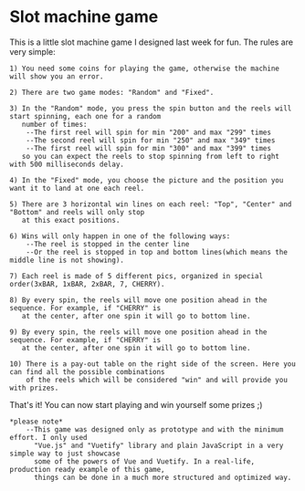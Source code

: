 # Slot machine game

This is a little slot machine game I designed last week for fun. The rules are very simple:

    1) You need some coins for playing the game, otherwise the machine will show you an error.

    2) There are two game modes: "Random" and "Fixed".

    3) In the "Random" mode, you press the spin button and the reels will start spinning, each one for a random
       number of times:
        --The first reel will spin for min "200" and max "299" times
        --The second reel will spin for min "250" and max "349" times
        --The first reel will spin for min "300" and max "399" times
       so you can expect the reels to stop spinning from left to right with 500 milliseconds delay.

    4) In the "Fixed" mode, you choose the picture and the position you want it to land at one each reel.

    5) There are 3 horizontal win lines on each reel: "Top", "Center" and "Bottom" and reels will only stop
       at this exact positions.

    6) Wins will only happen in one of the following ways:
        --The reel is stopped in the center line
        --Or the reel is stopped in top and bottom lines(which means the middle line is not showing).

    7) Each reel is made of 5 different pics, organized in special order(3xBAR, 1xBAR, 2xBAR, 7, CHERRY).

    8) By every spin, the reels will move one position ahead in the sequence. For example, if "CHERRY" is
       at the center, after one spin it will go to bottom line.

    9) By every spin, the reels will move one position ahead in the sequence. For example, if "CHERRY" is
       at the center, after one spin it will go to bottom line.

    10) There is a pay-out table on the right side of the screen. Here you can find all the possible combinations
        of the reels which will be considered "win" and will provide you with prizes.

That's it! You can now start playing and win yourself some prizes ;)

    *please note*
        --This game was designed only as prototype and with the minimum effort. I only used
          "Vue.js" and "Vuetify" library and plain JavaScript in a very simple way to just showcase
          some of the powers of Vue and Vuetify. In a real-life, production ready example of this game,
          things can be done in a much more structured and optimized way.
